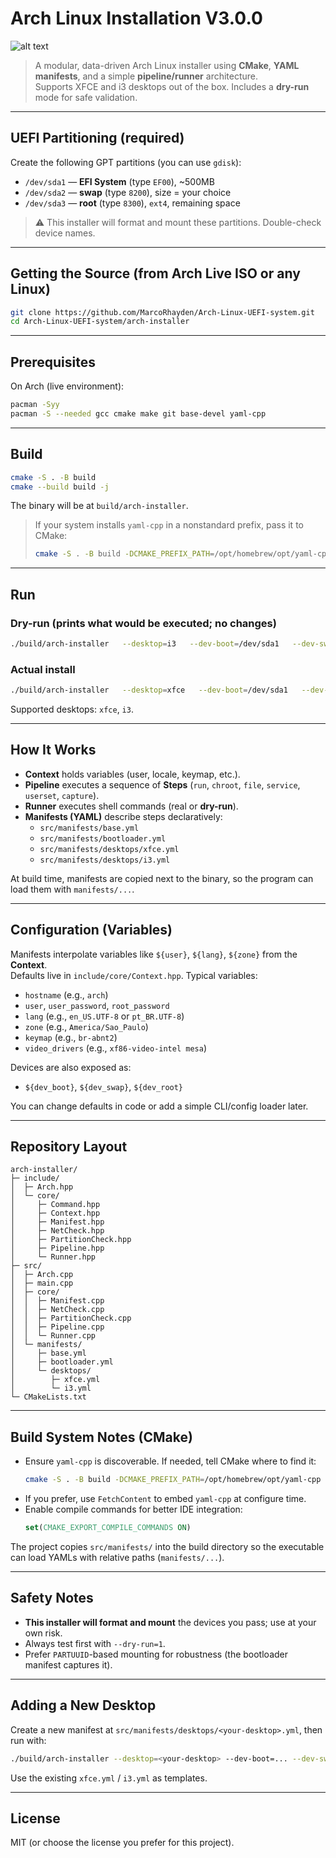 # Arch Linux Installation V3.0.0
![alt text](http://ninjadolinux.com.br/wp-content/uploads/2016/09/arch-linux.jpg)

> A modular, data-driven Arch Linux installer using **CMake**, **YAML manifests**, and a simple **pipeline/runner** architecture.  
> Supports XFCE and i3 desktops out of the box. Includes a **dry-run** mode for safe validation.

---

## UEFI Partitioning (required)

Create the following GPT partitions (you can use `gdisk`):

- `/dev/sda1` — **EFI System** (type `EF00`), ~500MB  
- `/dev/sda2` — **swap** (type `8200`), size = your choice  
- `/dev/sda3` — **root** (type `8300`), `ext4`, remaining space

> ⚠️ This installer will format and mount these partitions. Double-check device names.

---

## Getting the Source (from Arch Live ISO or any Linux)

```bash
git clone https://github.com/MarcoRhayden/Arch-Linux-UEFI-system.git
cd Arch-Linux-UEFI-system/arch-installer
```

---

## Prerequisites

On Arch (live environment):

```bash
pacman -Syy
pacman -S --needed gcc cmake make git base-devel yaml-cpp
```

---

## Build

```bash
cmake -S . -B build
cmake --build build -j
```

The binary will be at `build/arch-installer`.

> If your system installs `yaml-cpp` in a nonstandard prefix, pass it to CMake:
> ```bash
> cmake -S . -B build -DCMAKE_PREFIX_PATH=/opt/homebrew/opt/yaml-cpp
> ```

---

## Run

### Dry-run (prints what would be executed; **no changes**)

```bash
./build/arch-installer   --desktop=i3   --dev-boot=/dev/sda1   --dev-swap=/dev/sda2   --dev-root=/dev/sda3   --dry-run=1
```

### Actual install

```bash
./build/arch-installer   --desktop=xfce   --dev-boot=/dev/sda1   --dev-swap=/dev/sda2   --dev-root=/dev/sda3
```

Supported desktops: `xfce`, `i3`.

---

## How It Works

- **Context** holds variables (user, locale, keymap, etc.).
- **Pipeline** executes a sequence of **Steps** (`run`, `chroot`, `file`, `service`, `userset`, `capture`). 
- **Runner** executes shell commands (real or **dry-run**).
- **Manifests (YAML)** describe steps declaratively:
  - `src/manifests/base.yml`
  - `src/manifests/bootloader.yml`
  - `src/manifests/desktops/xfce.yml`
  - `src/manifests/desktops/i3.yml`

At build time, manifests are copied next to the binary, so the program can load them with `manifests/...`.

---

## Configuration (Variables)

Manifests interpolate variables like `${user}`, `${lang}`, `${zone}` from the **Context**.  
Defaults live in `include/core/Context.hpp`. Typical variables:

- `hostname` (e.g., `arch`)
- `user`, `user_password`, `root_password`
- `lang` (e.g., `en_US.UTF-8` or `pt_BR.UTF-8`)
- `zone` (e.g., `America/Sao_Paulo`)
- `keymap` (e.g., `br-abnt2`)
- `video_drivers` (e.g., `xf86-video-intel mesa`)

Devices are also exposed as:
- `${dev_boot}`, `${dev_swap}`, `${dev_root}`

You can change defaults in code or add a simple CLI/config loader later.

---

## Repository Layout

```
arch-installer/
├─ include/
│  ├─ Arch.hpp
│  └─ core/
│     ├─ Command.hpp
│     ├─ Context.hpp
│     ├─ Manifest.hpp
│     ├─ NetCheck.hpp
│     ├─ PartitionCheck.hpp
│     ├─ Pipeline.hpp
│     └─ Runner.hpp
├─ src/
│  ├─ Arch.cpp
│  ├─ main.cpp
│  ├─ core/
│  │  ├─ Manifest.cpp
│  │  ├─ NetCheck.cpp
│  │  ├─ PartitionCheck.cpp
│  │  ├─ Pipeline.cpp
│  │  └─ Runner.cpp
│  └─ manifests/
│     ├─ base.yml
│     ├─ bootloader.yml
│     └─ desktops/
│        ├─ xfce.yml
│        └─ i3.yml
└─ CMakeLists.txt
```

---

## Build System Notes (CMake)

- Ensure `yaml-cpp` is discoverable. If needed, tell CMake where to find it:
  ```bash
  cmake -S . -B build -DCMAKE_PREFIX_PATH=/opt/homebrew/opt/yaml-cpp
  ```
- If you prefer, use `FetchContent` to embed `yaml-cpp` at configure time.
- Enable compile commands for better IDE integration:
  ```cmake
  set(CMAKE_EXPORT_COMPILE_COMMANDS ON)
  ```

The project copies `src/manifests/` into the build directory so the executable can load YAMLs with relative paths (`manifests/...`).

---

## Safety Notes

- **This installer will format and mount** the devices you pass; use at your own risk.
- Always test first with `--dry-run=1`.
- Prefer `PARTUUID`-based mounting for robustness (the bootloader manifest captures it).

---

## Adding a New Desktop

Create a new manifest at `src/manifests/desktops/<your-desktop>.yml`, then run with:
```bash
./build/arch-installer --desktop=<your-desktop> --dev-boot=... --dev-swap=... --dev-root=...
```
Use the existing `xfce.yml` / `i3.yml` as templates.

---

## License

MIT (or choose the license you prefer for this project).
